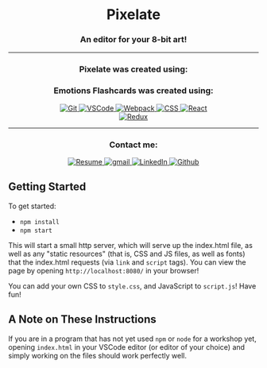 <h1 align="center">Pixelate</h1>

<h3 align="center">An editor for your 8-bit art!</h3>

---

<h3 align="center">Pixelate was created using:</h3>

<h3 align="center">Emotions Flashcards was created using:</h3>

<div align="center">
<a href="https://git-scm.com/">
    <img alt="Git" src="https://img.shields.io/badge/git-%23F05033.svg?style=for-the-badge&logo=git&logoColor=white" />
  </a>
<a href="https://code.visualstudio.com/">
    <img alt="VSCode" src="https://img.shields.io/badge/Visual%20Studio%20Code-0078d7.svg?style=for-the-badge&logo=visual-studio-code&logoColor=white" />
  </a>
<a href="https://webpack.js.org/">
    <img alt="Webpack" src="https://img.shields.io/badge/webpack-%238DD6F9.svg?style=for-the-badge&logo=webpack&logoColor=black" />
  </a>
<a href="https://developer.mozilla.org/en-US/docs/Web/CSS">
    <img alt="CSS" src="https://img.shields.io/badge/CSS-239120?&style=for-the-badge&logo=css3&logoColor=white" />
  </a>
  <a href="https://react.dev/">
    <img alt="React" src="https://img.shields.io/badge/react-%2320232a.svg?style=for-the-badge&logo=react&logoColor=%2361DAFB" />
  </a>
  </br>
  <a href="https://redux.js.org/">
    <img alt="Redux" src="https://img.shields.io/badge/Redux-593D88?style=for-the-badge&logo=redux&logoColor=white" />
  </a>
</div>

---

<h3 align="center">Contact me:</h3>

<div align="center">
<a href="https://github.com/sllozier/resume/raw/main/sarah_lozier_resume%20.pdf">
    <img alt="Resume" src="https://shields.io/badge/resume-pdf-blueviolet?logo=appveyor&style=for-the-badge" />
  </a>
<a href="mailto:sarah.lozier@gmail.com">
    <img alt="gmail" src="https://img.shields.io/badge/Gmail-D14836?style=for-the-badge&logo=gmail&logoColor=white" />
  </a>
<a href="https://www.linkedin.com/in/sarah-l-lozier/">
    <img alt="LinkedIn" src="https://img.shields.io/badge/linkedin-%230077B5.svg?style=for-the-badge&logo=linkedin&logoColor=white" />
  </a>
  <a href="https://github.com/sllozier">
    <img alt="Github" src="https://img.shields.io/badge/github-%23121011.svg?style=for-the-badge&logo=github&logoColor=white" />
  </a>
</div>

## Getting Started

To get started:

* `npm install`
* `npm start`

This will start a small http server, which will serve up the index.html file, as well as any "static resources" (that is, CSS and JS files, as well as fonts) that the index.html requests (via `link` and `script` tags). You can view the page by opening `http://localhost:8080/` in your browser!

You can add your own CSS to `style.css`, and JavaScript to `script.js`! Have fun!

## A Note on These Instructions

If you are in a program that has not yet used `npm` or `node` for a workshop yet, opening `index.html` in your VSCode editor (or editor of your choice) and simply working on the files should work perfectly well.
